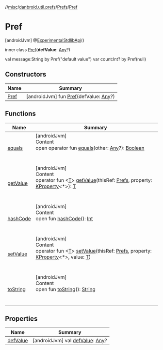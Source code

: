 //[misc](../../../index.md)/[danbroid.util.prefs](../../index.md)/[Prefs](../index.md)/[Pref](index.md)



# Pref  
 [androidJvm] @[ExperimentalStdlibApi](https://kotlinlang.org/api/latest/jvm/stdlib/kotlin/-experimental-stdlib-api/index.html)()  
  
inner class [Pref](index.md)(**defValue**: [Any](https://kotlinlang.org/api/latest/jvm/stdlib/kotlin/-any/index.html)?)

val message:String by Pref("default value") var count:Int? by Pref(null)

   


## Constructors  
  
|  Name|  Summary| 
|---|---|
| <a name="danbroid.util.prefs/Prefs.Pref/Pref/#kotlin.Any?/PointingToDeclaration/"></a>[Pref](-pref.md)| <a name="danbroid.util.prefs/Prefs.Pref/Pref/#kotlin.Any?/PointingToDeclaration/"></a> [androidJvm] fun [Pref](-pref.md)(defValue: [Any](https://kotlinlang.org/api/latest/jvm/stdlib/kotlin/-any/index.html)?)   <br>


## Functions  
  
|  Name|  Summary| 
|---|---|
| <a name="kotlin/Any/equals/#kotlin.Any?/PointingToDeclaration/"></a>[equals](../../../danbroid.util.resource/-resource-utils/index.md#%5Bkotlin%2FAny%2Fequals%2F%23kotlin.Any%3F%2FPointingToDeclaration%2F%5D%2FFunctions%2F-216842451)| <a name="kotlin/Any/equals/#kotlin.Any?/PointingToDeclaration/"></a>[androidJvm]  <br>Content  <br>open operator fun [equals](../../../danbroid.util.resource/-resource-utils/index.md#%5Bkotlin%2FAny%2Fequals%2F%23kotlin.Any%3F%2FPointingToDeclaration%2F%5D%2FFunctions%2F-216842451)(other: [Any](https://kotlinlang.org/api/latest/jvm/stdlib/kotlin/-any/index.html)?): [Boolean](https://kotlinlang.org/api/latest/jvm/stdlib/kotlin/-boolean/index.html)  <br><br><br>
| <a name="danbroid.util.prefs/Prefs.Pref/getValue/#danbroid.util.prefs.Prefs#kotlin.reflect.KProperty[*]/PointingToDeclaration/"></a>[getValue](get-value.md)| <a name="danbroid.util.prefs/Prefs.Pref/getValue/#danbroid.util.prefs.Prefs#kotlin.reflect.KProperty[*]/PointingToDeclaration/"></a>[androidJvm]  <br>Content  <br>operator fun <[T](get-value.md)> [getValue](get-value.md)(thisRef: [Prefs](../index.md), property: [KProperty](https://kotlinlang.org/api/latest/jvm/stdlib/kotlin.reflect/-k-property/index.html)<*>): [T](get-value.md)  <br><br><br>
| <a name="kotlin/Any/hashCode/#/PointingToDeclaration/"></a>[hashCode](../../../danbroid.util.resource/-resource-utils/index.md#%5Bkotlin%2FAny%2FhashCode%2F%23%2FPointingToDeclaration%2F%5D%2FFunctions%2F-216842451)| <a name="kotlin/Any/hashCode/#/PointingToDeclaration/"></a>[androidJvm]  <br>Content  <br>open fun [hashCode](../../../danbroid.util.resource/-resource-utils/index.md#%5Bkotlin%2FAny%2FhashCode%2F%23%2FPointingToDeclaration%2F%5D%2FFunctions%2F-216842451)(): [Int](https://kotlinlang.org/api/latest/jvm/stdlib/kotlin/-int/index.html)  <br><br><br>
| <a name="danbroid.util.prefs/Prefs.Pref/setValue/#danbroid.util.prefs.Prefs#kotlin.reflect.KProperty[*]#TypeParam(bounds=[kotlin.Any?])/PointingToDeclaration/"></a>[setValue](set-value.md)| <a name="danbroid.util.prefs/Prefs.Pref/setValue/#danbroid.util.prefs.Prefs#kotlin.reflect.KProperty[*]#TypeParam(bounds=[kotlin.Any?])/PointingToDeclaration/"></a>[androidJvm]  <br>Content  <br>operator fun <[T](set-value.md)> [setValue](set-value.md)(thisRef: [Prefs](../index.md), property: [KProperty](https://kotlinlang.org/api/latest/jvm/stdlib/kotlin.reflect/-k-property/index.html)<*>, value: [T](set-value.md))  <br><br><br>
| <a name="kotlin/Any/toString/#/PointingToDeclaration/"></a>[toString](../../../danbroid.util.resource/-resource-utils/index.md#%5Bkotlin%2FAny%2FtoString%2F%23%2FPointingToDeclaration%2F%5D%2FFunctions%2F-216842451)| <a name="kotlin/Any/toString/#/PointingToDeclaration/"></a>[androidJvm]  <br>Content  <br>open fun [toString](../../../danbroid.util.resource/-resource-utils/index.md#%5Bkotlin%2FAny%2FtoString%2F%23%2FPointingToDeclaration%2F%5D%2FFunctions%2F-216842451)(): [String](https://kotlinlang.org/api/latest/jvm/stdlib/kotlin/-string/index.html)  <br><br><br>


## Properties  
  
|  Name|  Summary| 
|---|---|
| <a name="danbroid.util.prefs/Prefs.Pref/defValue/#/PointingToDeclaration/"></a>[defValue](def-value.md)| <a name="danbroid.util.prefs/Prefs.Pref/defValue/#/PointingToDeclaration/"></a> [androidJvm] val [defValue](def-value.md): [Any](https://kotlinlang.org/api/latest/jvm/stdlib/kotlin/-any/index.html)?   <br>

